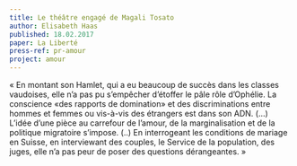 ```yaml
---
title: Le théâtre engagé de Magali Tosato
author: Elisabeth Haas
published: 18.02.2017
paper: La Liberté
press-ref: pr-amour
project: amour
---
```



« En montant son Hamlet, qui a eu beaucoup de succès dans les classes vaudoises, elle n’a pas pu s’empêcher d’étoffer le pâle rôle d’Ophélie. La conscience «des rapports de domination» et des discriminations entre hommes et femmes ou vis-à-vis des étrangers est dans son ADN. (...) L’idée d’une pièce au carrefour de l’amour, de la marginalisation et de la politique migratoire s’impose. (..) En interrogeant les conditions de mariage en Suisse, en interviewant des couples, le Service de la population, des juges, elle n’a pas peur de poser des questions dérangeantes. »




